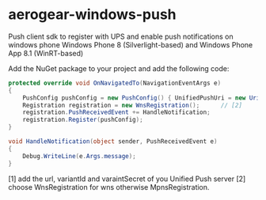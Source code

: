 aerogear-windows-push
=====================

Push client sdk to register with UPS and enable push notifications on windows phone Windows Phone 8 (Silverlight-based) and
Windows Phone App 8.1 (WinRT-based)

Add the NuGet package to your project and add the following code:

```csharp
protected override void OnNavigatedTo(NavigationEventArgs e)
{
    PushConfig pushConfig = new PushConfig() { UnifiedPushUri = new Uri(""), VariantId = "", VariantSecret = "" }; //[1]
    Registration registration = new WnsRegistration();      // [2]
    registration.PushReceivedEvent += HandleNotification;
    registration.Register(pushConfig);
}

void HandleNotification(object sender, PushReceivedEvent e)
{
    Debug.WriteLine(e.Args.message);
}
```

[1] add the url, variantId and varaintSecret of you Unified Push server
[2] choose WnsRegistration for wns otherwise MpnsRegistration.
